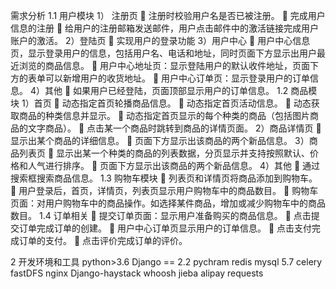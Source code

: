 需求分析
1.1  用户模块
1） 注册页
	注册时校验用户名是否已被注册。
	完成用户信息的注册
	给用户的注册邮箱发送邮件，用户点击邮件中的激活链接完成用户账户的激活。
2）登陆页
	实现用户的登录功能
3）用户中心
	用户中心信息页，显示登录用户的信息，包括用户名、电话和地址，同时页面下方显示出用户最近浏览的商品信息。
	用户中心地址页：显示登陆用户的默认收件地址，页面下方的表单可以新增用户的收货地址。
	用户中心订单页：显示登录用户的订单信息。
4）其他
	如果用户已经登陆，页面顶部显示用户的订单信息。
1.2  商品模块
1）首页
	动态指定首页轮播商品信息。
	动态指定首页活动信息。
	动态获取商品的种类信息并显示。
	动态指定首页显示的每个种类的商品（包括图片商品的文字商品）。
	点击某一个商品时跳转到商品的详情页面。
2）商品详情页
	显示出某个商品的详细信息。
	页面下方显示出该商品的两个新品信息。
3）商品列表页
	显示出某一个种类的商品的列表数据，分页显示并支持按照默认、价格和人气进行排序。
	页面下方显示出该商品的两个新品信息。
4）其他
	通过搜索框搜索商品信息。
1.3  购物车模块
	列表页和详情页将商品添加到购物车。
	用户登录后，首页，详情页，列表页显示用户购物车中的商品数目。
	购物车页面：对用户购物车中的商品操作。如选择某件商品，增加或减少购物车中的商品数目。
1.4  订单相关
	提交订单页面：显示用户准备购买的商品信息。
	点击提交订单完成订单的创建。
	用户中心订单页显示用户的订单信息。
	点击支付完成订单的支付。
	点击评价完成订单的评价。

2 开发环境和工具
python>3.6
Django == 2.2 
pychram
redis
mysql 5.7
celery
fastDFS
nginx
Django-haystack
whoosh
jieba
alipay
requests


